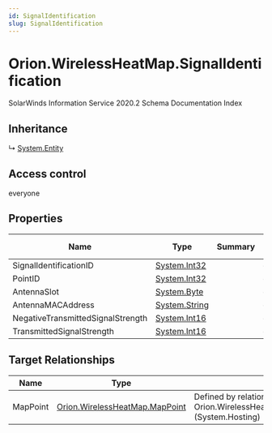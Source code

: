 ```yaml
---
id: SignalIdentification
slug: SignalIdentification
---
```


# Orion.WirelessHeatMap.SignalIdentification

SolarWinds Information Service 2020.2 Schema Documentation Index

## Inheritance

↳ [System.Entity](./../System/Entity)

## Access control

everyone

## Properties

| Name | Type | Summary | Access Control |
| ------ | ------ | ------ | ------ |
| SignalIdentificationID | [System.Int32](https://docs.microsoft.com/en-us/dotnet/api/system.int32) |  | everyone |
| PointID | [System.Int32](https://docs.microsoft.com/en-us/dotnet/api/system.int32) |  | everyone |
| AntennaSlot | [System.Byte](https://docs.microsoft.com/en-us/dotnet/api/system.byte) |  | everyone |
| AntennaMACAddress | [System.String](https://docs.microsoft.com/en-us/dotnet/api/system.string) |  | everyone |
| NegativeTransmittedSignalStrength | [System.Int16](https://docs.microsoft.com/en-us/dotnet/api/system.int16) |  | everyone |
| TransmittedSignalStrength | [System.Int16](https://docs.microsoft.com/en-us/dotnet/api/system.int16) |  | everyone |

## Target Relationships

| Name | Type | Notes |
| ------ | ------ | ------ |
| MapPoint | [Orion.WirelessHeatMap.MapPoint](./../Orion.WirelessHeatMap/MapPoint) | Defined by relationship Orion.WirelessHeatMap.MapPointHostsSignalIdentification (System.Hosting) |

